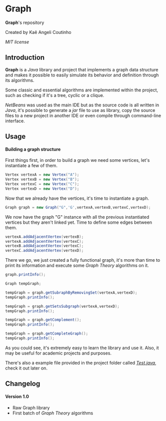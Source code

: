 # Graph

**Graph**'s repository

Created by Kaê Angeli Coutinho

_MIT license_

## Introduction

**Graph** is a _Java_ library and project that implements a graph data structure and makes it possible to easily simulate its behavior and definition through its algorithms.

Some classic and essential algorithms are implemented within the project, such as checking if it's a tree, cyclic or a clique.

_NetBeans_ was used as the main IDE but as the source code is all written in _Java_, it's possible to generate a _jar_ file to use as library, copy the source files to a new project in another IDE or even compile through command-line interface.

## Usage

#### Building a graph structure

First things first, in order to build a graph we need some vertices, let's instantiate a few of them.

``` java
Vertex vertexA = new Vertex("A");
Vertex vertexB = new Vertex("B");
Vertex vertexC = new Vertex("C");
Vertex vertexD = new Vertex("D");
```

Now that we already have the vertices, it's time to instantiate a graph.

``` java
Graph graph = new Graph("G",'G',vertexA,vertexB,vertexC,vertexD);
```

We now have the graph "G" instance with all the previous instantiated vertices but they aren't linked yet. Time to define some edges between them.

``` java
vertexA.addAdjacentVertex(vertexB);
vertexA.addAdjacentVertex(vertexC);
vertexB.addAdjacentVertex(vertexC);
vertexC.addAdjacentVertex(vertexD);
```

There we go, we just created a fully functional graph, it's more than time to print its information and execute some _Graph Theory_ algorithms on it.

``` java
graph.printInfo();

Graph tempGraph;

tempGraph = graph.getSubraphByRemovingSet(vertexA,vertexD);
tempGraph.printInfo();

tempGraph = graph.getSetsSubgraph(vertexA,vertexD);
tempGraph.printInfo();

tempGraph = graph.getComplement();
tempGraph.printInfo();

tempGraph = graph.getCompleteGraph();
tempGraph.printInfo();
```

As you could see, it's extremely easy to learn the library and use it. Also, it may be useful for academic projects and purposes.

There's also a example file provided in the project folder called [_Test.java_](https://github.com/kaiky25/Graph/blob/master/Source%20Code/Graph/src/runtime/Test.java), check it out later on.

## Changelog

#### Version 1.0

<ul>
  <li>Raw Graph library</li>
  <li>First batch of <i>Graph Theory</i> algorithms</li>
</ul>
